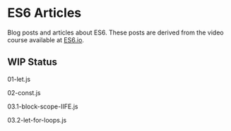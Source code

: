 # ES6 Articles

Blog posts and articles about ES6. These posts are derived from the video course available at [ES6.io](https://ES6.io).

## WIP Status

01-let.js

02-const.js

03.1-block-scope-IIFE.js

03.2-let-for-loops.js